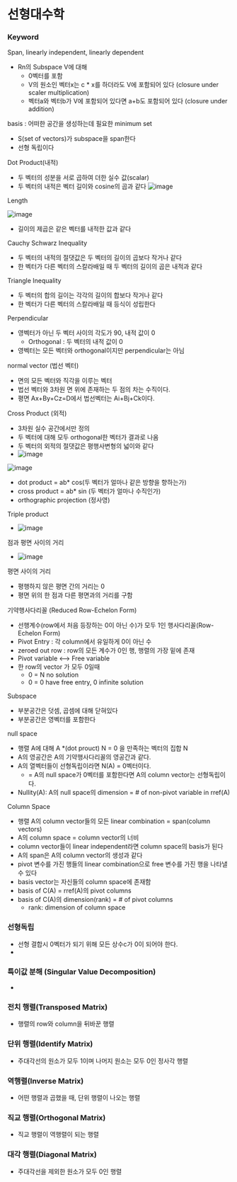 # 선형대수학
### Keyword
Span, linearly independent, linearly dependent
- Rn의 Subspace V에 대해
  - 0벡터를 포함
  - V의 원소인 벡터x는 c * x를 하더라도 V에 포함되어 있다 (closure under scaler multiplication)
  - 벡터a와 벡터b가 V에 포함되어 있다면 a+b도 포함되어 있다 (closure under addition)

basis : 어떠한 공간을 생성하는데 필요한 minimum set
  - S(set of vectors)가  subspace을 span한다
  - 선형 독립이다

Dot Product(내적)
- 두 벡터의 성분을 서로 곱하여 더한 실수 값(scalar)
- 두 벡터의 내적은 벡터 길이와 cosine의 곱과 같다
![image](https://user-images.githubusercontent.com/62679143/135958645-3bd08114-b58e-4fc0-88c0-3c1d560cc656.png)

Length

![image](https://user-images.githubusercontent.com/62679143/135800054-3d24015d-e595-4616-b1ae-f60a073bb7eb.png) 
- 길이의 제곱은 같은 벡터를 내적한 값과 같다


Cauchy Schwarz Inequality
- 두 벡터의 내적의 절댓값은 두 벡터의 길이의 곱보다 작거나 같다 
- 한 벡터가 다른 벡터의 스칼라배일 때 두 벡터의 길이의 곱은 내적과 같다

Triangle Inequality
- 두 벡터의 합의 길이는 각각의 길이의 합보다 작거나 같다
- 한 벡터가 다른 벡터의 스칼라배일 때 등식이 성립한다

Perpendicular
- 영벡터가 아닌 두 벡터 사이의 각도가 90, 내적 값이 0
  - Orthogonal : 두 벡터의 내적 값이 0 
- 영벡터는 모든 벡터와 orthogonal이지만 perpendicular는 아님

normal vector (법선 벡터)
- 면의 모든 벡터와 직각을 이루는 벡터
- 법선 벡터와 3차원 면 위에 존재하는 두 점의 차는 수직이다. 
- 평면 Ax+By+Cz=D에서 법선벡터는 Ai+Bj+Ck이다. 


Cross Product (외적)
- 3차원 실수 공간에서만 정의 
- 두 벡터에 대해 모두 orthogonal한 벡터가 결과로 나옴
- 두 벡터의 외적의 절댓값은 평행사변형의 넓이와 같다
- ![image](https://user-images.githubusercontent.com/62679143/135953755-91d4f424-8996-4212-9329-068184982b7b.png)

![image](https://user-images.githubusercontent.com/62679143/135958650-04acf084-4861-4888-8b59-5e3179c2cebf.png)

- dot product = ab* cos(두 벡터가 얼마나 같은 방향을 향하는가)
- cross product = ab* sin (두 벡터가 얼마나 수직인가)
- orthographic projection (정사영)

Triple product
- ![image](https://user-images.githubusercontent.com/62679143/136934863-81abeab4-e0b7-4443-ab4b-212e75b23767.png)

점과 평면 사이의 거리
- ![image](https://user-images.githubusercontent.com/62679143/137434240-92a1da80-1d59-438b-b828-8d7aa0fa423a.png)

평면 사이의 거리
- 평행하지 않은 평면 간의 거리는 0
- 평면 위의 한 점과 다른 평면과의 거리를 구함


기약행사다리꼴 (Reduced Row-Echelon Form)
- 선행계수(row에서 처음 등장하는 0이 아닌 수)가 모두 1인 행사다리꼴(Row-Echelon Form)
- Pivot Entry : 각 column에서 유일하게 0이 아닌 수
- zeroed out row : row의 모든 계수가 0인 행, 행렬의 가장 밑에 존재
- Pivot variable <--> Free variable
- 한 row의 vector 가 모두 0일때
  - 0 = N no solution
  - 0 = 0 have free entry, 0 infinite solution

Subspace 
- 부분공간은 덧셈, 곱셈에 대해 닫혀있다 
- 부분공간은 영벡터를 포함한다

null space
- 행렬 A에 대해 A *(dot prouct) N = 0 을 만족하는 벡터의 집합 N
- A의 영공간은 A의 기약행사다리꼴의 영공간과 같다. 
- A의 열벡터들이 선형독립이라면 N(A)  = 0벡터이다.
  - = A의 null space가 0벡터를 포함한다면 A의 column vector는 선형독립이다. 
- Nullity(A): A의 null space의 dimension = # of non-pivot variable in rref(A)
 
Column Space
- 행렬 A의 column vector들의 모든 linear combination = span(column vectors)
- A의 column space = column vector의 너비
- column vector들이 linear independent라면 column space의 basis가 된다
- A의 span은 A의 column vector의 생성과 같다
- pivot 변수를 가진 행들의 linear combination으로 free 변수를 가진 행을 나타낼 수 있다
- basis vector는 자신들의 column space에 존재함
- basis of C(A) = rref(A)의 pivot columns
- basis of C(A)의 dimension(rank) = # of pivot columns
  - rank: dimension of column space 



### 선형독립
- 선형 결합시 0벡터가 되기 위해 모든 상수c가 0이 되어야 한다. 
- 
### 특이값 분해 (Singular Value Decomposition)
- 
### 전치 행렬(Transposed Matrix)
- 행렬의 row와 column을 뒤바꾼 행렬

### 단위 행렬(Identify Matrix)
- 주대각선의 원소가 모두 1이며 나머지 원소는 모두 0인 정사각 행렬

### 역행렬(Inverse Matrix)
- 어떤 행렬과 곱했을 때, 단위 행렬이 나오는 행렬

### 직교 행렬(Orthogonal Matrix)
- 직교 행렬이 역행렬이 되는 행렬

### 대각 행렬(Diagonal Matrix)
- 주대각선을 제외한 원소가 모두 0인 행렬
